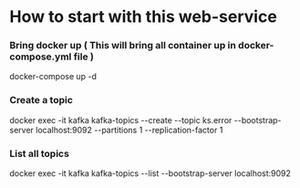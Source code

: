# How to start with this web-service

### Bring docker up ( This will bring all container up in docker-compose.yml file ) 
docker-compose up -d

### Create a topic
docker exec -it kafka kafka-topics --create --topic ks.error --bootstrap-server localhost:9092 --partitions 1 --replication-factor 1

### List all topics
docker exec -it kafka kafka-topics --list --bootstrap-server localhost:9092
